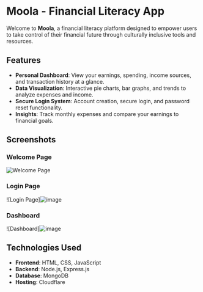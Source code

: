 # Moola - Financial Literacy App

Welcome to **Moola**, a financial literacy platform designed to empower users to take control of their financial future through culturally inclusive tools and resources.

## Features

- **Personal Dashboard**: View your earnings, spending, income sources, and transaction history at a glance.
- **Data Visualization**: Interactive pie charts, bar graphs, and trends to analyze expenses and income.
- **Secure Login System**: Account creation, secure login, and password reset functionality.
- **Insights**: Track monthly expenses and compare your earnings to financial goals.

## Screenshots

### Welcome Page
![Welcome Page](https://github.com/user-attachments/assets/1c3d121e-3097-41a5-8c00-3a5794257626)

### Login Page
![Login Page]![image](https://github.com/user-attachments/assets/6dd38544-fe26-47e5-bc0c-343ac59f20b5)

### Dashboard
![Dashboard]![image](https://github.com/user-attachments/assets/32186f2e-e4a6-43e2-8e35-776ea8015efc)


## Technologies Used

- **Frontend**: HTML, CSS, JavaScript
- **Backend**: Node.js, Express.js
- **Database**: MongoDB
- **Hosting**: Cloudflare
